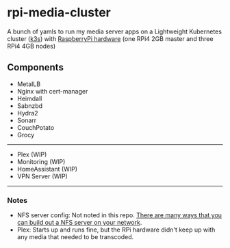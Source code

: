 # rpi-media-cluster

A bunch of yamls to run my media server apps on a Lightweight Kubernetes cluster ([k3s](https://k3s.io/)) with [RaspberryPi hardware](https://www.raspberrypi.org/products/raspberry-pi-4-model-b/) (one RPi4 2GB master and three RPi4 4GB nodes)

## Components
- MetalLB
- Nginx with cert-manager
- Heimdall
- Sabnzbd
- Hydra2
- Sonarr
- CouchPotato
- Grocy  

----

- Plex (WIP)
- Monitoring (WIP)
- HomeAssistant (WIP)
- VPN Server (WIP)
  
---
 
### Notes
- NFS server config: Not noted in this repo. [There are many ways that you can build out a NFS server on your network](https://lmgtfy.com/?q=How+do+I+build+a+nfs+server).
- Plex: Starts up and runs fine, but the RPi hardware didn't keep up with any media that needed to be transcoded. 


